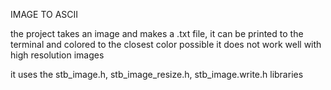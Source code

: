 IMAGE TO ASCII

the project takes an image and makes a .txt file, it can be printed to the terminal and colored to the closest color possible
it does not work well with high resolution images 

it uses the stb_image.h, stb_image_resize.h, stb_image.write.h libraries
